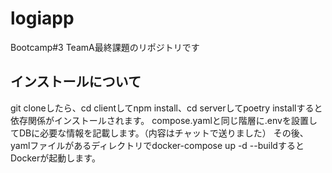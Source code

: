 # logiapp  
Bootcamp#3 TeamA最終課題のリポジトリです

## インストールについて
git cloneしたら、cd clientしてnpm install、cd serverしてpoetry installすると依存関係がインストールされます。 
compose.yamlと同じ階層に.envを設置してDBに必要な情報を記載します。（内容はチャットで送りました）
その後、yamlファイルがあるディレクトリでdocker-compose up -d --buildするとDockerが起動します。